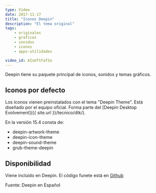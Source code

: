 ```yaml
---
type: Video
date: 2017-11-17
title: "Iconos Deepin"
description: "El tema original"
tags:
    - originales
    - graficos
    - sonidos
    - iconos
    - apps-utilidades

video_id: AIsmTtFaf2o
---
```


Deepin tiene su paquete principal de iconos, sonidos y temas gráficos.

## Iconos por defecto

Los íconos vienen preinstalados con el tema "Deepin Theme". Está diseñado por el equipo oficial. Forma parte del [Deepin Desktop Evolvement]({{ site.url }}/tecnico/dtk/).

En la versión 15.4 consta de:
* deepin-artwork-theme
* deepin-icon-theme
* deepin-sound-theme
* grub-theme-deepin

## Disponibilidad

Viene incluido en Deepin. El código funete está en [Github](https://github.com/linuxdeepin/deepin-icon-theme)

Fuente: Deepin en Español
